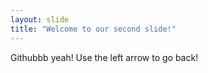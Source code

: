 ```yaml
---
layout: slide
title: "Welcome to our second slide!"
---
```

Githubbb yeah!
Use the left arrow to go back!
